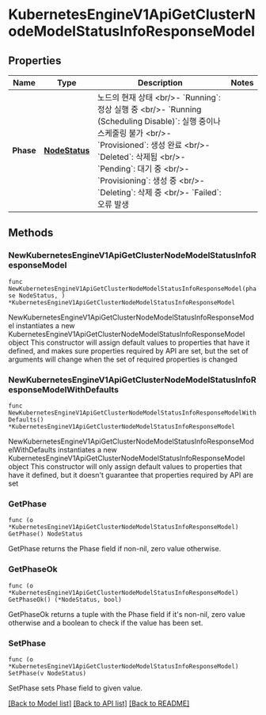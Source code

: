 # KubernetesEngineV1ApiGetClusterNodeModelStatusInfoResponseModel

## Properties

Name | Type | Description | Notes
------------ | ------------- | ------------- | -------------
**Phase** | [**NodeStatus**](NodeStatus.md) | 노드의 현재 상태 &lt;br/&gt;- &#x60;Running&#x60;: 정상 실행 중 &lt;br/&gt;- &#x60;Running (Scheduling Disable)&#x60;: 실행 중이나 스케줄링 불가 &lt;br/&gt;- &#x60;Provisioned&#x60;: 생성 완료 &lt;br/&gt;- &#x60;Deleted&#x60;: 삭제됨 &lt;br/&gt;- &#x60;Pending&#x60;: 대기 중 &lt;br/&gt;- &#x60;Provisioning&#x60;: 생성 중 &lt;br/&gt;- &#x60;Deleting&#x60;: 삭제 중 &lt;br/&gt;- &#x60;Failed&#x60;: 오류 발생 | 

## Methods

### NewKubernetesEngineV1ApiGetClusterNodeModelStatusInfoResponseModel

`func NewKubernetesEngineV1ApiGetClusterNodeModelStatusInfoResponseModel(phase NodeStatus, ) *KubernetesEngineV1ApiGetClusterNodeModelStatusInfoResponseModel`

NewKubernetesEngineV1ApiGetClusterNodeModelStatusInfoResponseModel instantiates a new KubernetesEngineV1ApiGetClusterNodeModelStatusInfoResponseModel object
This constructor will assign default values to properties that have it defined,
and makes sure properties required by API are set, but the set of arguments
will change when the set of required properties is changed

### NewKubernetesEngineV1ApiGetClusterNodeModelStatusInfoResponseModelWithDefaults

`func NewKubernetesEngineV1ApiGetClusterNodeModelStatusInfoResponseModelWithDefaults() *KubernetesEngineV1ApiGetClusterNodeModelStatusInfoResponseModel`

NewKubernetesEngineV1ApiGetClusterNodeModelStatusInfoResponseModelWithDefaults instantiates a new KubernetesEngineV1ApiGetClusterNodeModelStatusInfoResponseModel object
This constructor will only assign default values to properties that have it defined,
but it doesn't guarantee that properties required by API are set

### GetPhase

`func (o *KubernetesEngineV1ApiGetClusterNodeModelStatusInfoResponseModel) GetPhase() NodeStatus`

GetPhase returns the Phase field if non-nil, zero value otherwise.

### GetPhaseOk

`func (o *KubernetesEngineV1ApiGetClusterNodeModelStatusInfoResponseModel) GetPhaseOk() (*NodeStatus, bool)`

GetPhaseOk returns a tuple with the Phase field if it's non-nil, zero value otherwise
and a boolean to check if the value has been set.

### SetPhase

`func (o *KubernetesEngineV1ApiGetClusterNodeModelStatusInfoResponseModel) SetPhase(v NodeStatus)`

SetPhase sets Phase field to given value.



[[Back to Model list]](../README.md#documentation-for-models) [[Back to API list]](../README.md#documentation-for-api-endpoints) [[Back to README]](../README.md)


